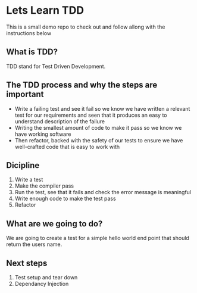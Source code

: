 # Lets Learn TDD
This is a small demo repo to check out and follow allong with the instructions below

## What is TDD?
TDD stand for Test Driven Development.

## The TDD process and why the steps are important
* Write a failing test and see it fail so we know we have written a relevant test for our requirements and seen that it produces an easy to understand description of the failure
* Writing the smallest amount of code to make it pass so we know we have working software
* Then refactor, backed with the safety of our tests to ensure we have well-crafted code that is easy to work with

## Dicipline
1. Write a test
1. Make the compiler pass
1. Run the test, see that it fails and check the error message is meaningful
1. Write enough code to make the test pass
1. Refactor

## What are we going to do?
We are going to create a test for a simple hello world end point that should return the users name.

## Next steps
1. Test setup and tear down
1. Dependancy Injection